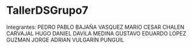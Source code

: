 # TallerDSGrupo7

Integrantes: 
PEDRO PABLO BAJAÑA VASQUEZ
MARIO CESAR CHALEN CARVAJAL
HUGO DANIEL DAVILA MEDINA
GUSTAVO EDUARDO LOPEZ GUZMAN
JORGE ADRIAN VULGARIN PUNGUIL
